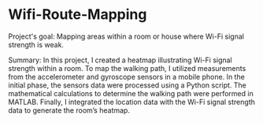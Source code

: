 # Wifi-Route-Mapping
Project's goal:
Mapping areas within a room or house where Wi-Fi signal strength is weak.

Summary:
In this project, I created a heatmap illustrating Wi-Fi signal strength within a room. To map the walking path, I utilized measurements from the accelerometer and gyroscope sensors in a mobile phone. In the initial phase, the sensors data were processed using a Python script. The mathematical calculations to determine the walking path were performed in MATLAB. Finally, I integrated the location data with the Wi-Fi signal strength data to generate the room’s heatmap.





